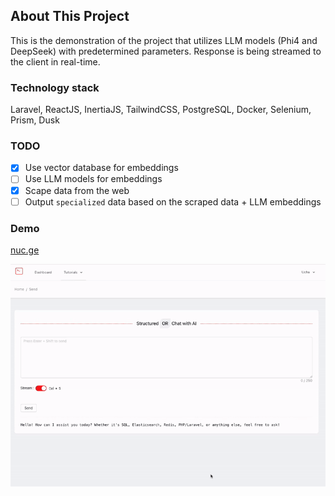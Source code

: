 ## About This Project

This is the demonstration of the project that utilizes LLM models (Phi4 and DeepSeek) with predetermined parameters.
Response is being streamed to the client in real-time.

### Technology stack

Laravel, ReactJS, InertiaJS, TailwindCSS, PostgreSQL, Docker, Selenium, Prism, Dusk

### TODO

- [x] Use vector database for embeddings
- [ ] Use LLM models for embeddings
- [x] Scape data from the web
- [ ] Output `specialized` data based on the scraped data + LLM embeddings

### Demo

<a href="https://nuc.ge/" target="_blank">nuc.ge</a>

<a href="https://nuc.ge/" target="_blank">
    <img alt="" src="resources/img/1.gif" />
</a>


